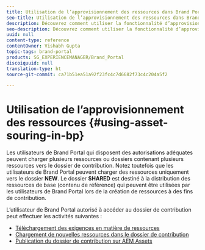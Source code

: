 ```yaml
---
title: Utilisation de l’approvisionnement des ressources dans Brand Portal
seo-title: Utilisation de l’approvisionnement des ressources dans Brand Portal
description: Découvrez comment utiliser la fonctionnalité d’approvisionnement des ressources, charger des ressources dans le dossier de contribution et publier le dossier de contribution sur AEM Assets dans Brand Portal.
seo-description: Découvrez comment utiliser la fonctionnalité d’approvisionnement des ressources, charger des ressources dans le dossier de contribution et publier le dossier de contribution sur AEM Assets dans Brand Portal.
uuid: null
content-type: reference
contentOwner: Vishabh Gupta
topic-tags: brand-portal
products: SG_EXPERIENCEMANAGER/Brand_Portal
discoiquuid: null
translation-type: ht
source-git-commit: ca71b51ea51a92f23fc4c7d6682f73c4c204a5f2

---
```



# Utilisation de l’approvisionnement des ressources {#using-asset-souring-in-bp}

Les utilisateurs de Brand Portal qui disposent des autorisations adéquates peuvent charger plusieurs ressources ou dossiers contenant plusieurs ressources vers le dossier de contribution. Notez toutefois que les utilisateurs de Brand Portal peuvent charger des ressources uniquement vers le dossier **NEW**. Le dossier **SHARED** est destiné à la distribution des ressources de base (contenu de référence) qui peuvent être utilisées par les utilisateurs de Brand Portal lors de la création de ressources à des fins de contribution.

L’utilisateur de Brand Portal autorisé à accéder au dossier de contribution peut effectuer les activités suivantes :

* [Téléchargement des exigences en matière de ressources](brand-portal-download-asset-requirements.md)
* [Chargement de nouvelles ressources dans le dossier de contribution](brand-portal-upload-assets-to-contribution-folder.md)
* [Publication du dossier de contribution sur AEM Assets](brand-portal-publish-contribution-folder-to-aem-assets.md)
